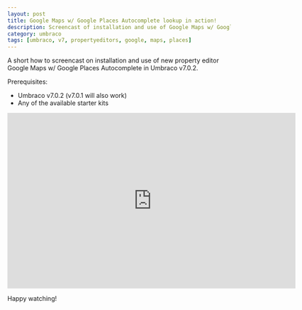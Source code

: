 ```yaml
---
layout: post
title: Google Maps w/ Google Places Autocomplete lookup in action!
description: Screencast of installation and use of Google Maps w/ Google Places Autocomplete
category: umbraco
tags: [umbraco, v7, propertyeditors, google, maps, places]
---
```


A short how to screencast on installation and use of new property editor Google Maps w/ Google Places Autocomplete in Umbraco v7.0.2.

Prerequisites:

* Umbraco v7.0.2 (v7.0.1 will also work)
* Any of the available starter kits

<iframe src="http://www.screenr.com/embed/oT7N" width="650" height="396" frameborder="0"></iframe>

Happy watching!